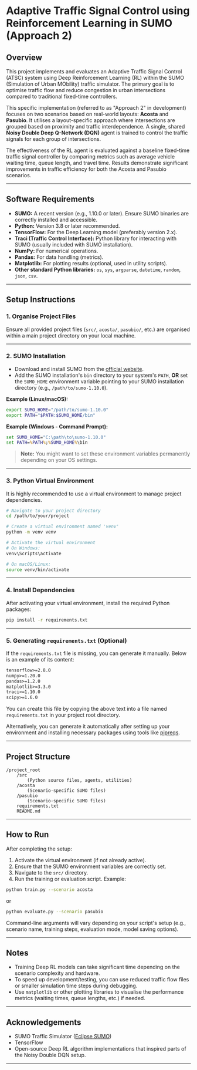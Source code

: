 # Adaptive Traffic Signal Control using Reinforcement Learning in SUMO (Approach 2)

## Overview

This project implements and evaluates an Adaptive Traffic Signal Control (ATSC) system using Deep Reinforcement Learning (RL) within the SUMO (Simulation of Urban MObility) traffic simulator. The primary goal is to optimise traffic flow and reduce congestion in urban intersections compared to traditional fixed-time controllers.

This specific implementation (referred to as "Approach 2" in development) focuses on two scenarios based on real-world layouts: **Acosta** and **Pasubio**. It utilises a layout-specific approach where intersections are grouped based on proximity and traffic interdependence. A single, shared **Noisy Double Deep Q-Network (DQN)** agent is trained to control the traffic signals for each group of intersections.

The effectiveness of the RL agent is evaluated against a baseline fixed-time traffic signal controller by comparing metrics such as average vehicle waiting time, queue length, and travel time. Results demonstrate significant improvements in traffic efficiency for both the Acosta and Pasubio scenarios.

---

## Software Requirements

- **SUMO:** A recent version (e.g., 1.10.0 or later). Ensure SUMO binaries are correctly installed and accessible.
- **Python:** Version 3.8 or later recommended.
- **TensorFlow:** For the Deep Learning model (preferably version 2.x).
- **Traci (Traffic Control Interface):** Python library for interacting with SUMO (usually included with SUMO installation).
- **NumPy:** For numerical operations.
- **Pandas:** For data handling (metrics).
- **Matplotlib:** For plotting results (optional, used in utility scripts).
- **Other standard Python libraries:** `os`, `sys`, `argparse`, `datetime`, `random`, `json`, `csv`.

---

## Setup Instructions

### 1. Organise Project Files

Ensure all provided project files (`src/`, `acosta/`, `pasubio/`, etc.) are organised within a main project directory on your local machine.

---

### 2. SUMO Installation

- Download and install SUMO from the [official website](https://www.eclipse.org/sumo/).
- Add the SUMO installation's `bin` directory to your system's `PATH`, **OR** set the `SUMO_HOME` environment variable pointing to your SUMO installation directory (e.g., `/path/to/sumo-1.10.0`).

**Example (Linux/macOS):**

```bash
export SUMO_HOME="/path/to/sumo-1.10.0"
export PATH="$PATH:$SUMO_HOME/bin"
```

**Example (Windows - Command Prompt):**

```cmd
set SUMO_HOME="C:\path\to\sumo-1.10.0"
set PATH=%PATH%;%SUMO_HOME%\bin
```

> **Note:** You might want to set these environment variables permanently depending on your OS settings.

---

### 3. Python Virtual Environment

It is highly recommended to use a virtual environment to manage project dependencies.

```bash
# Navigate to your project directory
cd /path/to/your/project

# Create a virtual environment named 'venv'
python -m venv venv

# Activate the virtual environment
# On Windows:
venv\Scripts\activate

# On macOS/Linux:
source venv/bin/activate
```

---

### 4. Install Dependencies

After activating your virtual environment, install the required Python packages:

```bash
pip install -r requirements.txt
```

---

### 5. Generating `requirements.txt` (Optional)

If the `requirements.txt` file is missing, you can generate it manually. Below is an example of its content:

```txt
tensorflow>=2.8.0
numpy>=1.20.0
pandas>=1.2.0
matplotlib>=3.3.0
traci>=1.10.0
scipy>=1.6.0
```

You can create this file by copying the above text into a file named `requirements.txt` in your project root directory.

Alternatively, you can generate it automatically after setting up your environment and installing necessary packages using tools like [pipreqs](https://pypi.org/project/pipreqs/).

---

## Project Structure

```
/project_root
    /src
        (Python source files, agents, utilities)
    /acosta
        (Scenario-specific SUMO files)
    /pasubio
        (Scenario-specific SUMO files)
    requirements.txt
    README.md
```

---

## How to Run

After completing the setup:

1. Activate the virtual environment (if not already active).
2. Ensure that the SUMO environment variables are correctly set.
3. Navigate to the `src/` directory.
4. Run the training or evaluation script. Example:

```bash
python train.py --scenario acosta
```

or

```bash
python evaluate.py --scenario pasubio
```

Command-line arguments will vary depending on your script's setup (e.g., scenario name, training steps, evaluation mode, model saving options).

---

## Notes

- Training Deep RL models can take significant time depending on the scenario complexity and hardware.
- To speed up development/testing, you can use reduced traffic flow files or smaller simulation time steps during debugging.
- Use `matplotlib` or other plotting libraries to visualise the performance metrics (waiting times, queue lengths, etc.) if needed.

---

## Acknowledgements

- SUMO Traffic Simulator ([Eclipse SUMO](https://www.eclipse.org/sumo/))
- TensorFlow
- Open-source Deep RL algorithm implementations that inspired parts of the Noisy Double DQN setup.

---
